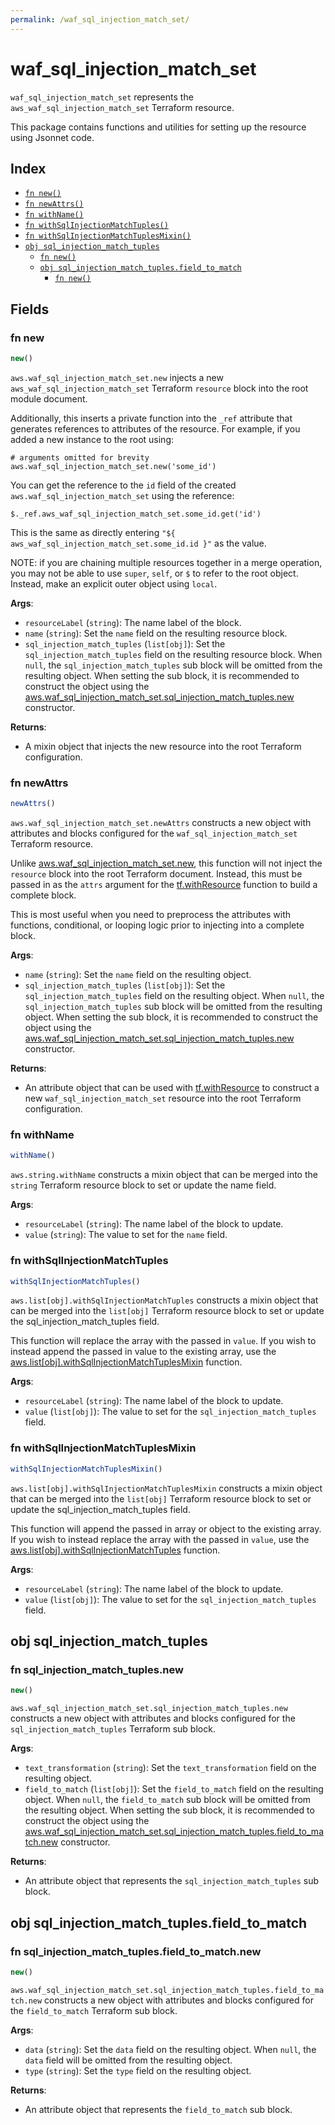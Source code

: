 ```yaml
---
permalink: /waf_sql_injection_match_set/
---
```


# waf_sql_injection_match_set

`waf_sql_injection_match_set` represents the `aws_waf_sql_injection_match_set` Terraform resource.



This package contains functions and utilities for setting up the resource using Jsonnet code.


## Index

* [`fn new()`](#fn-new)
* [`fn newAttrs()`](#fn-newattrs)
* [`fn withName()`](#fn-withname)
* [`fn withSqlInjectionMatchTuples()`](#fn-withsqlinjectionmatchtuples)
* [`fn withSqlInjectionMatchTuplesMixin()`](#fn-withsqlinjectionmatchtuplesmixin)
* [`obj sql_injection_match_tuples`](#obj-sql_injection_match_tuples)
  * [`fn new()`](#fn-sql_injection_match_tuplesnew)
  * [`obj sql_injection_match_tuples.field_to_match`](#obj-sql_injection_match_tuplesfield_to_match)
    * [`fn new()`](#fn-sql_injection_match_tuplesfield_to_matchnew)

## Fields

### fn new

```ts
new()
```


`aws.waf_sql_injection_match_set.new` injects a new `aws_waf_sql_injection_match_set` Terraform `resource`
block into the root module document.

Additionally, this inserts a private function into the `_ref` attribute that generates references to attributes of the
resource. For example, if you added a new instance to the root using:

    # arguments omitted for brevity
    aws.waf_sql_injection_match_set.new('some_id')

You can get the reference to the `id` field of the created `aws.waf_sql_injection_match_set` using the reference:

    $._ref.aws_waf_sql_injection_match_set.some_id.get('id')

This is the same as directly entering `"${ aws_waf_sql_injection_match_set.some_id.id }"` as the value.

NOTE: if you are chaining multiple resources together in a merge operation, you may not be able to use `super`, `self`,
or `$` to refer to the root object. Instead, make an explicit outer object using `local`.

**Args**:
  - `resourceLabel` (`string`): The name label of the block.
  - `name` (`string`): Set the `name` field on the resulting resource block.
  - `sql_injection_match_tuples` (`list[obj]`): Set the `sql_injection_match_tuples` field on the resulting resource block. When `null`, the `sql_injection_match_tuples` sub block will be omitted from the resulting object. When setting the sub block, it is recommended to construct the object using the [aws.waf_sql_injection_match_set.sql_injection_match_tuples.new](#fn-sql_injection_match_tuplesnew) constructor.

**Returns**:
- A mixin object that injects the new resource into the root Terraform configuration.


### fn newAttrs

```ts
newAttrs()
```


`aws.waf_sql_injection_match_set.newAttrs` constructs a new object with attributes and blocks configured for the `waf_sql_injection_match_set`
Terraform resource.

Unlike [aws.waf_sql_injection_match_set.new](#fn-new), this function will not inject the `resource`
block into the root Terraform document. Instead, this must be passed in as the `attrs` argument for the
[tf.withResource](https://github.com/tf-libsonnet/core/tree/main/docs#fn-withresource) function to build a complete block.

This is most useful when you need to preprocess the attributes with functions, conditional, or looping logic prior to
injecting into a complete block.

**Args**:
  - `name` (`string`): Set the `name` field on the resulting object.
  - `sql_injection_match_tuples` (`list[obj]`): Set the `sql_injection_match_tuples` field on the resulting object. When `null`, the `sql_injection_match_tuples` sub block will be omitted from the resulting object. When setting the sub block, it is recommended to construct the object using the [aws.waf_sql_injection_match_set.sql_injection_match_tuples.new](#fn-sql_injection_match_tuplesnew) constructor.

**Returns**:
  - An attribute object that can be used with [tf.withResource](https://github.com/tf-libsonnet/core/tree/main/docs#fn-withresource) to construct a new `waf_sql_injection_match_set` resource into the root Terraform configuration.


### fn withName

```ts
withName()
```

`aws.string.withName` constructs a mixin object that can be merged into the `string`
Terraform resource block to set or update the name field.



**Args**:
  - `resourceLabel` (`string`): The name label of the block to update.
  - `value` (`string`): The value to set for the `name` field.


### fn withSqlInjectionMatchTuples

```ts
withSqlInjectionMatchTuples()
```

`aws.list[obj].withSqlInjectionMatchTuples` constructs a mixin object that can be merged into the `list[obj]`
Terraform resource block to set or update the sql_injection_match_tuples field.

This function will replace the array with the passed in `value`. If you wish to instead append the
passed in value to the existing array, use the [aws.list[obj].withSqlInjectionMatchTuplesMixin](TODO) function.


**Args**:
  - `resourceLabel` (`string`): The name label of the block to update.
  - `value` (`list[obj]`): The value to set for the `sql_injection_match_tuples` field.


### fn withSqlInjectionMatchTuplesMixin

```ts
withSqlInjectionMatchTuplesMixin()
```

`aws.list[obj].withSqlInjectionMatchTuplesMixin` constructs a mixin object that can be merged into the `list[obj]`
Terraform resource block to set or update the sql_injection_match_tuples field.

This function will append the passed in array or object to the existing array. If you wish
to instead replace the array with the passed in `value`, use the [aws.list[obj].withSqlInjectionMatchTuples](TODO)
function.


**Args**:
  - `resourceLabel` (`string`): The name label of the block to update.
  - `value` (`list[obj]`): The value to set for the `sql_injection_match_tuples` field.


## obj sql_injection_match_tuples



### fn sql_injection_match_tuples.new

```ts
new()
```


`aws.waf_sql_injection_match_set.sql_injection_match_tuples.new` constructs a new object with attributes and blocks configured for the `sql_injection_match_tuples`
Terraform sub block.



**Args**:
  - `text_transformation` (`string`): Set the `text_transformation` field on the resulting object.
  - `field_to_match` (`list[obj]`): Set the `field_to_match` field on the resulting object. When `null`, the `field_to_match` sub block will be omitted from the resulting object. When setting the sub block, it is recommended to construct the object using the [aws.waf_sql_injection_match_set.sql_injection_match_tuples.field_to_match.new](#fn-sql_injection_match_tuplesfield_to_matchnew) constructor.

**Returns**:
  - An attribute object that represents the `sql_injection_match_tuples` sub block.


## obj sql_injection_match_tuples.field_to_match



### fn sql_injection_match_tuples.field_to_match.new

```ts
new()
```


`aws.waf_sql_injection_match_set.sql_injection_match_tuples.field_to_match.new` constructs a new object with attributes and blocks configured for the `field_to_match`
Terraform sub block.



**Args**:
  - `data` (`string`): Set the `data` field on the resulting object. When `null`, the `data` field will be omitted from the resulting object.
  - `type` (`string`): Set the `type` field on the resulting object.

**Returns**:
  - An attribute object that represents the `field_to_match` sub block.
